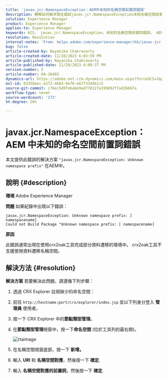 ```yaml
---
title: 'javax.jcr.NamespaceException：AEM中未知的名稱空間前置詞錯誤'
description: 瞭解如何解決發生錯誤javax.jcr.NamespaceException未知名稱空間前置詞的AEM問題。
solution: Experience Manager
product: Experience Manager
applies-to: Experience Manager
keywords: KCS， javax.jcr.NamespaceException，未知的名稱空間前置詞錯誤， AEM， Adobe Experience Manager，疑難排解
resolution: Resolution
internal-notes: 'From: helpx.adobe.com/experience-manager/kb/javax-jcr-NamespaceException-Unknown-namespace-prefix-error-in-AEM.html'
bug: false
article-created-by: Nayanika Chakravarty
article-created-date: 11/28/2023 6:03:59 PM
article-published-by: Nayanika Chakravarty
article-published-date: 11/28/2023 6:09:37 PM
version-number: 5
article-number: KA-16465
dynamics-url: https://adobe-ent.crm.dynamics.com/main.aspx?forceUCI=1&pagetype=entityrecord&etn=knowledgearticle&id=3a02fe7c-188e-ee11-8179-6045bd006b3d
exl-id: 0335bbec-e272-4b84-9e76-e67f33ddb1c5
source-git-commit: c76ec5d0febabe9ad770127a195092f7ad2b667a
workflow-type: tm+mt
source-wordcount: '173'
ht-degree: 26%

---
```


# javax.jcr.NamespaceException：AEM 中未知的命名空間前置詞錯誤


本文提供此錯誤的解決方案 `"javax.jcr.NamespaceException: Unknown namespace prefix"` 在AEM中。

## 說明 {#description}


<b>環境</b>
Adobe Experience Manager

<b>問題</b>
如果紀錄中出現以下錯誤：


```
javax.jcr.NamespaceException: Unknown namespace prefix: [ namespacename] 
Could not Build Package "Unknown namespace prefix: [ namespacename]
```


<b>原因</b>

此錯誤通常出現在使用crx2oak工具完成部分資料遷移的環境中。
crx2oak工具不支援使用資料遷移名稱空間。


## 解決方法 {#resolution}


<b>解決方案</b>
若要解決此問題，請遵循下列步驟：

1. 透過 CRX Explorer 註冊缺少的命名空間：
2. 前往 `http://hostname:port/crx/explorer/index.jsp` 並以下列身分登入 <b>管理員</b> 使用者。
3. 按一下 CRX Explorer 中的<b>節點類型管理</b>。
4. 在<b>節點類型管理</b>視窗中，按一下<b>命名空間</b> (位於工具列的最右側)。

   ![rtaimage](https://helpx.adobe.com/content/dam/help/en/experience-manager/kb/javax-jcr-NamespaceException-Unknown-namespace-prefix-error-in-AEM/_jcr_content/main-pars/procedure/proc_par/step_2/step_par/image/rtaimage.png "rtaimage")


5. 在名稱空間視窗底部，按一下 <b>新增。</b>
6. 輸入 <b>URI</b> 和 <b>名稱空間對應</b>，然後按一下 <b>確定</b>.
7. 輸入 <b>名稱空間對應的前置詞</b>，然後按一下 <b>確定</b>.
